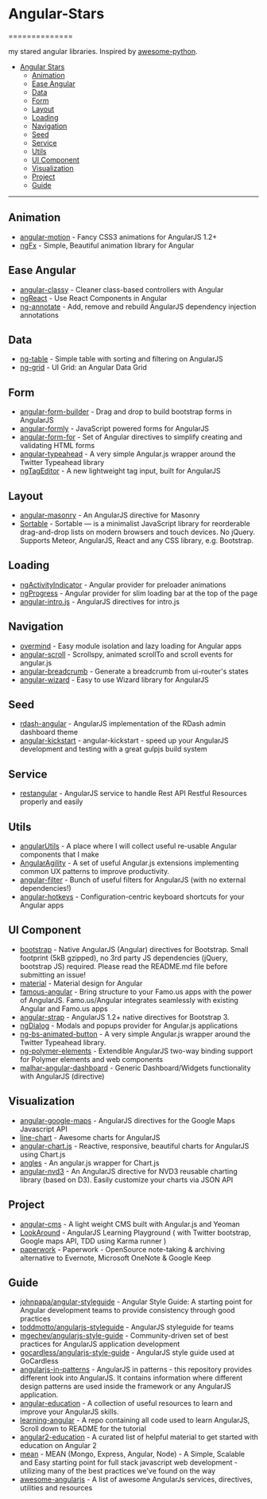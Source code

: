 # Angular-Stars
==============

my stared angular libraries. Inspired by [awesome-python](https://github.com/vinta/awesome-python).

- [Angular Stars](#angular-stars)
    - [Animation](#animation)
    - [Ease Angular](#ease-angular)
    - [Data](#data)
    - [Form](#form)
    - [Layout](#layout)
    - [Loading](#loading)
    - [Navigation](#navigation)
    - [Seed](#seed)
    - [Service](#service)
    - [Utils](#utils)
    - [UI Component](#ui-component)
    - [Visualization](#visualization)
    - [Project](#project)
    - [Guide](#guide)

---
## Animation
* [angular-motion](https://github.com/mgcrea/angular-motion) - Fancy CSS3 animations for AngularJS 1.2+
* [ngFx](https://github.com/Hendrixer/ngFx) - Simple, Beautiful animation library for Angular

## Ease Angular
* [angular-classy](https://github.com/davej/angular-classy) - Cleaner class-based controllers with Angular
* [ngReact](https://github.com/davidchang/ngReact) - Use React Components in Angular
* [ng-annotate](https://github.com/olov/ng-annotate) - Add, remove and rebuild AngularJS dependency injection annotations

## Data
* [ng-table](https://github.com/esvit/ng-table) - Simple table with sorting and filtering on AngularJS
* [ng-grid](https://github.com/angular-ui/ng-grid) - UI Grid: an Angular Data Grid

## Form
* [angular-form-builder](https://github.com/kelp404/angular-form-builder) - Drag and drop to build bootstrap forms in AngularJS
* [angular-formly](https://github.com/formly-js/angular-formly) - JavaScript powered forms for AngularJS
* [angular-form-for](https://github.com/bvaughn/angular-form-for) - Set of Angular directives to simplify creating and validating HTML forms
* [angular-typeahead](https://github.com/Siyfion/angular-typeahead) - A very simple Angular.js wrapper around the Twitter Typeahead library
* [ngTagEditor](https://github.com/varyoo/ngTagEditor) - A new lightweight tag input, built for AngularJS

## Layout
* [angular-masonry](https://github.com/passy/angular-masonry) - An AngularJS directive for Masonry
* [Sortable](https://github.com/RubaXa/Sortable) - Sortable — is a minimalist JavaScript library for reorderable drag-and-drop lists on modern browsers and touch devices. No jQuery. Supports Meteor, AngularJS, React and any CSS library, e.g. Bootstrap.

## Loading
* [ngActivityIndicator](https://github.com/voronianski/ngActivityIndicator) - Angular provider for preloader animations 
* [ngProgress](https://github.com/VictorBjelkholm/ngProgress) - Angular provider for slim loading bar at the top of the page
* [angular-intro.js](https://github.com/mendhak/angular-intro.js) - AngularJS directives for intro.js

## Navigation
* [overmind](https://github.com/geddski/overmind) - Easy module isolation and lazy loading for Angular apps
* [angular-scroll](https://github.com/oblador/angular-scroll) - Scrollspy, animated scrollTo and scroll events for angular.js
* [angular-breadcrumb](https://github.com/ncuillery/angular-breadcrumb) - Generate a breadcrumb from ui-router's states
* [angular-wizard](https://github.com/mgonto/angular-wizard) - Easy to use Wizard library for AngularJS

## Seed
* [rdash-angular](https://github.com/rdash/rdash-angular) - AngularJS implementation of the RDash admin dashboard theme
* [angular-kickstart](https://github.com/vesparny/angular-kickstart) - angular-kickstart - speed up your AngularJS development and testing with a great gulpjs build system

## Service
* [restangular](https://github.com/mgonto/restangular) - AngularJS service to handle Rest API Restful Resources properly and easily

## Utils
* [angularUtils](https://github.com/michaelbromley/angularUtils) - A place where I will collect useful re-usable Angular components that I make
* [AngularAgility](https://github.com/AngularAgility/AngularAgility) - A set of useful Angular.js extensions implementing common UX patterns to improve productivity.
* [angular-filter](https://github.com/a8m/angular-filter) - Bunch of useful filters for AngularJS (with no external dependencies!)
* [angular-hotkeys](https://github.com/chieffancypants/angular-hotkeys) - Configuration-centric keyboard shortcuts for your Angular apps

## UI Component
* [bootstrap](https://github.com/angular-ui/bootstrap) - Native AngularJS (Angular) directives for Bootstrap. Small footprint (5kB gzipped), no 3rd party JS dependencies (jQuery, bootstrap JS) required. Please read the README.md file before submitting an issue!
* [material](https://github.com/angular/material) - Material design for Angular
* [famous-angular](https://github.com/Famous/famous-angular) - Bring structure to your Famo.us apps with the power of AngularJS. Famo.us/Angular integrates seamlessly with existing Angular and Famo.us apps
* [angular-strap](https://github.com/mgcrea/angular-strap) - AngularJS 1.2+ native directives for Bootstrap 3.
* [ngDialog](https://github.com/likeastore/ngDialog) - Modals and popups provider for Angular.js applications
* [ng-bs-animated-button](https://github.com/jeremypeters/ng-bs-animated-button) - A very simple Angular.js wrapper around the Twitter Typeahead library.
* [ng-polymer-elements](https://github.com/GabiAxel/ng-polymer-elements) - Extendible AngularJS two-way binding support for Polymer elements and web components
* [malhar-angular-dashboard](https://github.com/DataTorrent/malhar-angular-dashboard) - Generic Dashboard/Widgets functionality with AngularJS (directive)

## Visualization
* [angular-google-maps](https://github.com/angular-ui/angular-google-maps) - AngularJS directives for the Google Maps Javascript API
* [line-chart](https://github.com/n3-charts/line-chart) - Awesome charts for AngularJS
* [angular-chart.js](https://github.com/jtblin/angular-chart.js) - Reactive, responsive, beautiful charts for AngularJS using Chart.js
* [angles](https://github.com/gonewandering/angles) - An angular.js wrapper for Chart.js
* [angular-nvd3](https://github.com/krispo/angular-nvd3) - An AngularJS directive for NVD3 reusable charting library (based on D3). Easily customize your charts via JSON API

## Project
* [angular-cms](https://github.com/jonniespratley/angular-cms) - A light weight CMS built with Angular.js and Yeoman
* [LookAround](https://github.com/shidhincr/LookAround) - AngularJS Learning Playground ( with Twitter bootstrap, Google maps API, TDD using Karma runner )
* [paperwork](https://github.com/twostairs/paperwork) - Paperwork - OpenSource note-taking & archiving alternative to Evernote, Microsoft OneNote & Google Keep

## Guide
* [johnpapa/angular-styleguide](https://github.com/johnpapa/angular-styleguide) - Angular Style Guide: A starting point for Angular development teams to provide consistency through good practices
* [toddmotto/angularjs-styleguide](https://github.com/toddmotto/angularjs-styleguide) - AngularJS styleguide for teams
* [mgechev/angularjs-style-guide](https://github.com/mgechev/angularjs-style-guide) - Community-driven set of best practices for AngularJS application development
* [gocardless/angularjs-style-guide](https://github.com/gocardless/angularjs-style-guide) - AngularJS style guide used at GoCardless
* [angularjs-in-patterns](https://github.com/mgechev/angularjs-in-patterns) - AngularJS in patterns - this repository provides different look into AngularJS. It contains information where different design patterns are used inside the framework or any AngularJS application.
* [angular-education](https://github.com/timjacobi/angular-education) - A collection of useful resources to learn and improve your AngularJS skills.
* [learning-angular](https://github.com/zafarali/learning-angular) - A repo containing all code used to learn AngularJS, Scroll down to README for the tutorial
* [angular2-education](https://github.com/timjacobi/angular2-education) - A curated list of helpful material to get started with education on Angular 2
* [mean](https://github.com/linnovate/mean) - MEAN (Mongo, Express, Angular, Node) - A Simple, Scalable and Easy starting point for full stack javascript web development - utilizing many of the best practices we've found on the way 
* [awesome-angularjs](https://github.com/gianarb/awesome-angularjs) - A list of awesome AngularJs services, directives, utilities and resources

